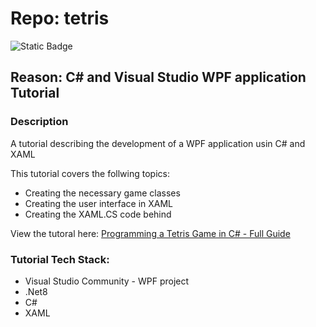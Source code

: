 # Repo: tetris
![Static Badge](https://img.shields.io/badge/Dev_status-Complete-blue)

## Reason: C# and Visual Studio WPF application Tutorial 

### Description
A tutorial describing the development of a WPF application usin C# and XAML

This tutorial covers the follwing topics:

  - Creating the necessary game classes
  - Creating the user interface in XAML
  - Creating the XAML.CS code behind

View the tutoral here: [Programming a Tetris Game in C# - Full Guide](https://www.youtube.com/watch?v=jcUctrLC-7M&t=2143s)

### Tutorial Tech Stack:

- Visual Studio Community - WPF project
- .Net8
- C#
- XAML
